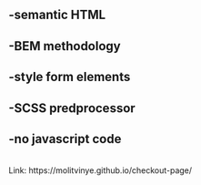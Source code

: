 ## -semantic HTML  </br>
## -BEM methodology  </br>
## -style form elements </br>
## -SCSS predprocessor  </br>
## -no javascript code
</br>
Link: https://molitvinye.github.io/checkout-page/
